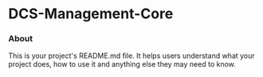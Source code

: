 DCS-Management-Core
===================

### About

This is your project's README.md file. It helps users understand what your
project does, how to use it and anything else they may need to know.
